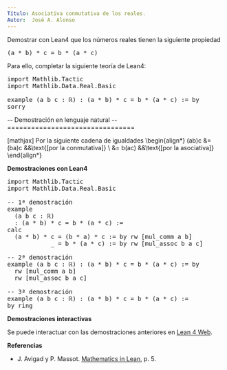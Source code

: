 ```yaml
---
Título: Asociativa conmutativa de los reales.
Autor:  José A. Alonso
---
```


Demostrar con Lean4 que los números reales tienen la siguiente propiedad
<pre lang="text">
(a * b) * c = b * (a * c)
</pre>

Para ello, completar la siguiente teoría de Lean4:

<pre lang="lean">
import Mathlib.Tactic
import Mathlib.Data.Real.Basic

example (a b c : ℝ) : (a * b) * c = b * (a * c) := by
sorry
</pre>

-- Demostración en lenguaje natural
-- ================================

[mathjax]
Por la siguiente cadena de igualdades
\begin{align*}
(ab)c &= (ba)c   &&\text{[por la conmutativa]} \\
      &= b(ac)   &&\text{[por la asociativa]}
\end{align*}

<b>Demostraciones con Lean4</b>

<pre lang="lean">
import Mathlib.Tactic
import Mathlib.Data.Real.Basic

-- 1ª demostración
example
  (a b c : ℝ)
  : (a * b) * c = b * (a * c) :=
calc
  (a * b) * c = (b * a) * c := by rw [mul_comm a b]
            _ = b * (a * c) := by rw [mul_assoc b a c]

-- 2ª demostración
example (a b c : ℝ) : (a * b) * c = b * (a * c) := by
  rw [mul_comm a b]
  rw [mul_assoc b a c]

-- 3ª demostración
example (a b c : ℝ) : (a * b) * c = b * (a * c) :=
by ring
</pre>

<b>Demostraciones interactivas</b>

Se puede interactuar con las demostraciones anteriores en <a href="https://lean.math.hhu.de/#url=https://raw.githubusercontent.com/jaalonso/Calculemus2/main/src/Asociativa_conmutativa_de_los_reales.lean" rel="noopener noreferrer" target="_blank">Lean 4 Web</a>.

<b>Referencias</b>

<ul>
<li> J. Avigad y P. Massot. <a href="https://bit.ly/3U4UjBk">Mathematics in Lean</a>, p. 5.</li>
</ul>
